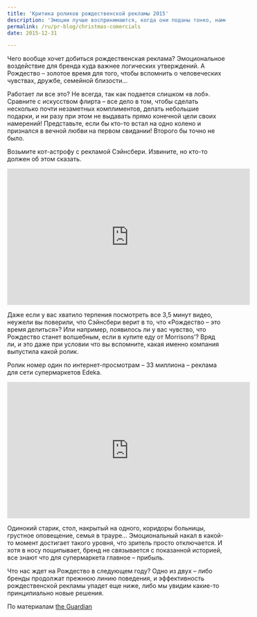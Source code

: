 ```yaml
---
title: 'Критика роликов рождественской рекламы 2015'
description: 'Эмоции лучше воспринимаются, когда они поданы тонко, намеком – но об этом, кажется, дружно забывают все рекламщики, когда наступает Рождество. Некоторые заставляют нас плакать, другие – смеяться, но достигает ли такая реклама  каких-то практических целей?'
permalink: /ru/pr-blog/christmas-comercials
date: 2015-12-31

---
```


Чего вообще хочет добиться рождественская реклама? Эмоциональное воздействие для бренда куда важнее логических утверждений. А Рождество – золотое время для того, чтобы вспомнить о человеческих чувствах, дружбе, семейной близости…

Работает ли все это? Не всегда, так как подается слишком «в лоб». Сравните с искусством флирта – все дело в том, чтобы сделать несколько почти незаметных комплиментов, делать небольшие подарки, и ни разу при этом не выдавать прямо конечной цели своих намерений! Представьте, если бы кто-то встал на одно колено и признался в вечной любви на первом свидании! Второго бы точно не было.

Возьмите кот-астрофу с рекламой Сэйнсбери. Извините, но кто-то должен об этом сказать.

<iframe width="560" height="315" src="https://www.youtube.com/embed/kuRn2S7iPNU" frameborder="0" allowfullscreen></iframe>

Даже еcли у вас хватило терпения посмотреть все 3,5 минут видео, неужели вы поверили, что Сэйнсбери верит в то, что «Рождество – это время делиться»?  Или например, появилось ли у вас чувство, что Рождество станет волшебным, если в купите еду от Morrisons’?  Вряд ли, и это даже при условии что вы вспомните, какая именно компания выпустила какой ролик.

Ролик номер один по интернет-просмотрам – 33 миллиона – реклама для сети супермаркетов Edeka.

<iframe width="560" height="315" src="https://www.youtube.com/embed/V6-0kYhqoRo" frameborder="0" allowfullscreen></iframe>

 Одинокий старик, стол, накрытый на одного, коридоры больницы, грустное оповещение, семья в трауре… Эмоциональный накал в какой-то момент достигает такого уровня, что зритель просто отключается. И хотя в носу пощипывает, бренд не связывается с показанной историей, все знают что для супермаркета главное – прибыль.

Что нас ждет на Рождество в следующем году? Одно из двух – либо бренды продолжат прежнюю линию поведения, и эффективность рождественской рекламы упадет еще ниже, либо мы увидим какие-то принципиально новые решения.

По материалам  <a href="http://www.theguardian.com/media-network/2015/dec/17/christmas-advertising-overuse-emotion">the Guardian </a>

